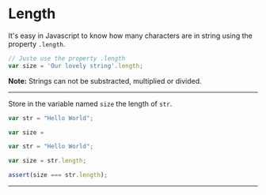 # Length

It's easy in Javascript to know how many characters are in string using the property `.length`.

```js
// Juste use the property .length
var size = 'Our lovely string'.length;

```

**Note:** Strings can not be substracted, multiplied or divided.

---

Store in the variable named `size` the length of `str`.

```js
var str = "Hello World";

var size =
```

```js
var str = "Hello World";

var size = str.length;
```

```js
assert(size === str.length);
```

---
